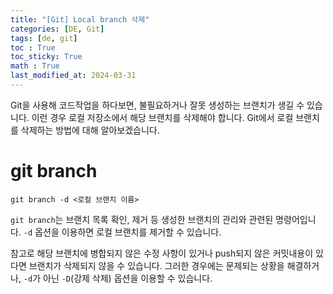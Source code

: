 ```yaml
---
title: "[Git] Local branch 삭제"
categories: [DE, Git]
tags: [de, git]
toc : True
toc_sticky: True
math : True
last_modified_at: 2024-03-31
---
```


Git을 사용해 코드작업을 하다보면, 불필요하거나 잘못 생성하는 브랜치가 생길 수 있습니다. 이런 경우 로컬 저장소에서 해당 브랜치를 삭제해야 합니다. Git에서 로컬 브랜치를 삭제하는 방법에 대해 알아보겠습니다.

# git branch
```shell
git branch -d <로컬 브랜치 이름> 
```

`git branch`는 브랜치 목록 확인, 제거 등 생성한 브랜치의 관리와 관련된 명령어입니다. `-d` 옵션을 이용하면 로컬 브랜치를 제거할 수 있습니다.

참고로 해당 브랜치에 병합되지 않은 수정 사항이 있거나 push되지 않은 커밋내용이 있다면 브랜치가 삭제되지 않을 수 있습니다. 그러한 경우에는 문제되는 상황을 해결하거나, `-d`가 아닌 `-D`(강제 삭제) 옵션을 이용할 수 있습니다.